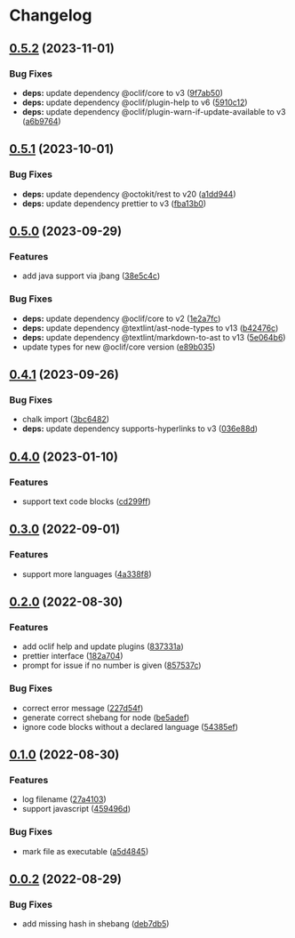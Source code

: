 # Changelog

## [0.5.2](https://github.com/Mause/repro/compare/v0.5.1...v0.5.2) (2023-11-01)


### Bug Fixes

* **deps:** update dependency @oclif/core to v3 ([9f7ab50](https://github.com/Mause/repro/commit/9f7ab5040db328e7afa826c340a85e73b2a68a39))
* **deps:** update dependency @oclif/plugin-help to v6 ([5910c12](https://github.com/Mause/repro/commit/5910c12867ecf5394db8b3d2f08583ce28da1947))
* **deps:** update dependency @oclif/plugin-warn-if-update-available to v3 ([a6b9764](https://github.com/Mause/repro/commit/a6b9764f6c08839c6f36b9a2cde8c9d35ebe4f89))

## [0.5.1](https://github.com/Mause/repro/compare/v0.5.0...v0.5.1) (2023-10-01)


### Bug Fixes

* **deps:** update dependency @octokit/rest to v20 ([a1dd944](https://github.com/Mause/repro/commit/a1dd94480ad2a035622a9e329846ecd9ed983a76))
* **deps:** update dependency prettier to v3 ([fba13b0](https://github.com/Mause/repro/commit/fba13b085c273d5aa8066370f4db005297803e09))

## [0.5.0](https://github.com/Mause/repro/compare/v0.4.1...v0.5.0) (2023-09-29)


### Features

* add java support via jbang ([38e5c4c](https://github.com/Mause/repro/commit/38e5c4cd0f46523bf1cae0818ee5545a8a14207e))


### Bug Fixes

* **deps:** update dependency @oclif/core to v2 ([1e2a7fc](https://github.com/Mause/repro/commit/1e2a7fc0d56f34950382f338a443cfc98c592f26))
* **deps:** update dependency @textlint/ast-node-types to v13 ([b42476c](https://github.com/Mause/repro/commit/b42476c2ce3e7300634b1d093b97cbb05f39dae7))
* **deps:** update dependency @textlint/markdown-to-ast to v13 ([5e064b6](https://github.com/Mause/repro/commit/5e064b6bcf57df0b43c37d5e9408216eefc9b745))
* update types for new @oclif/core version ([e89b035](https://github.com/Mause/repro/commit/e89b03549e2b26bf3a3901945889c357117d69e2))

## [0.4.1](https://github.com/Mause/repro/compare/v0.4.0...v0.4.1) (2023-09-26)


### Bug Fixes

* chalk import ([3bc6482](https://github.com/Mause/repro/commit/3bc6482312475c538ab16675aabe14d8e80a08e8))
* **deps:** update dependency supports-hyperlinks to v3 ([036e88d](https://github.com/Mause/repro/commit/036e88d6aecebecf58cdd4ce565b52caad7630a8))

## [0.4.0](https://github.com/Mause/repro/compare/v0.3.0...v0.4.0) (2023-01-10)


### Features

* support text code blocks ([cd299ff](https://github.com/Mause/repro/commit/cd299ff2213baf1651384414fe001b79316abfd9))

## [0.3.0](https://github.com/Mause/repro/compare/v0.2.0...v0.3.0) (2022-09-01)


### Features

* support more languages ([4a338f8](https://github.com/Mause/repro/commit/4a338f8869ba6c0ecb05d4379df160594c56ae18))

## [0.2.0](https://github.com/Mause/repro/compare/v0.1.0...v0.2.0) (2022-08-30)


### Features

* add oclif help and update plugins ([837331a](https://github.com/Mause/repro/commit/837331ab61bbd97c41053095750838208c9f9359))
* prettier interface ([182a704](https://github.com/Mause/repro/commit/182a704e283a365875db145dc5a24bf636713867))
* prompt for issue if no number is given ([857537c](https://github.com/Mause/repro/commit/857537cf9d2c0d41674ae792ebfcd52ce8237ffb))


### Bug Fixes

* correct error message ([227d54f](https://github.com/Mause/repro/commit/227d54f3f5667957c2565a4bf13391120d28eb10))
* generate correct shebang for node ([be5adef](https://github.com/Mause/repro/commit/be5adef361ce95966dacc0ba241240ee35b7e2e4))
* ignore code blocks without a declared language ([54385ef](https://github.com/Mause/repro/commit/54385efde9f6ab883f55e1131fc435f33341eb50))

## [0.1.0](https://github.com/Mause/repro/compare/v0.0.2...v0.1.0) (2022-08-30)


### Features

* log filename ([27a4103](https://github.com/Mause/repro/commit/27a4103c57404bb60924bd6f329821568d749cbc))
* support javascript ([459496d](https://github.com/Mause/repro/commit/459496dca77f7e3b6b74a124eaeebb683b160f77))


### Bug Fixes

* mark file as executable ([a5d4845](https://github.com/Mause/repro/commit/a5d4845761a0f94fe2820d0980d0df817eb45c1e))

## [0.0.2](https://github.com/Mause/repro/compare/v0.0.1...v0.0.2) (2022-08-29)


### Bug Fixes

* add missing hash in shebang ([deb7db5](https://github.com/Mause/repro/commit/deb7db51d1a93ca6cecdc285fcf6596f6164dc27))
